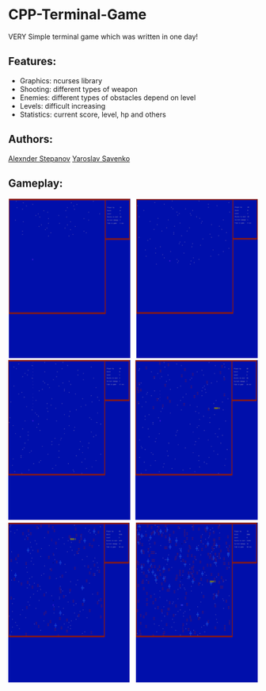 # CPP-Terminal-Game
VERY Simple terminal game which was written in one day!

## Features:
* Graphics: ncurses library
* Shooting: different types of weapon
* Enemies: different types of obstacles depend on level
* Levels: difficult increasing
* Statistics: current score, level, hp and others

## Authors:
[Alexnder Stepanov](https://github.com/vaiol)
[Yaroslav Savenko](https://github.com/YarSav)


## Gameplay:
![Gameplay](/images/l1.png)
![Gameplay](/images/l2.png)
![Gameplay](/images/l3.png)
